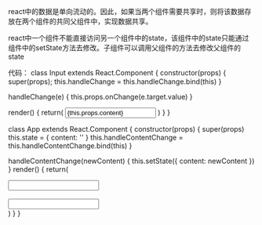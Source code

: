   react中的数据是单向流动的。因此，如果当两个组件需要共享时，则将该数据存放在两个组件的共同父组件中，实现数据共享。

  react中一个组件不能直接访问另一个组件中的state，该组件中的state只能通过组件中的setState方法去修改。子组件可以调用父组件的方法去修改父组件的state

  代码：
  class Input extends React.Component {
  constructor(props) {
    super(props);
    this.handleChange = this.handleChange.bind(this)
  }

  handleChange(e) {
    this.props.onChange(e.target.value)
  }

  render() {
    return(
      <input type='text' value={this.props.content} onChange={this.handleChange}/>
    )
  }
}

class App extends React.Component {
  constructor(props) {
    super(props)
    this.state = {
      content: ''
    }
    this.handleContentChange = this.handleContentChange.bind(this)
  }

  handleContentChange(newContent) {
    this.setState({
      content: newContent
    })
  }
  render() {
    return(
      <div>
        <Input content={this.state.content} onChange={this.handleContentChange}/>
        <br /><br />
        <Input content={this.state.content} onChange={this.handleContentChange}/>
      </div>
    )
  }
}
